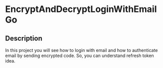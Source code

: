 # EncryptAndDecryptLoginWithEmailGo

## Description
In this project you will see how to login with email and how to authenticate email by sending encrypted code.
So, you can understand refresh token idea.
